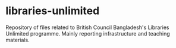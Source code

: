 # libraries-unlimited
Repository of files related to British Council Bangladesh's Libraries Unlimited programme. Mainly reporting infrastructure and teaching materials. 
